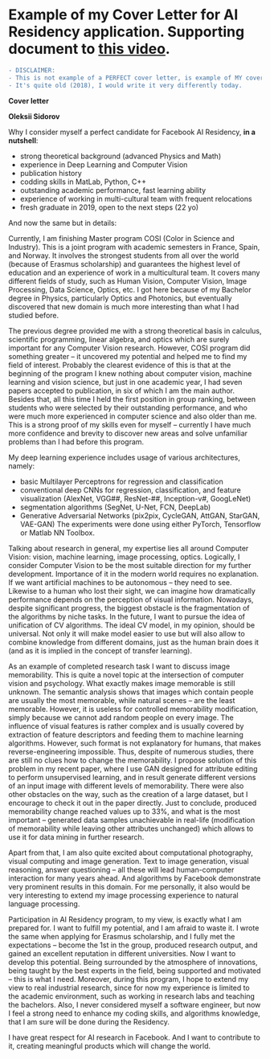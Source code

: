 # Example of my Cover Letter for AI Residency application. Supporting document to [this video](https://youtu.be/L_OtjN-KfRc).

```diff
- DISCLAIMER: 
- This is not example of a PERFECT cover letter, is example of MY cover letter. 
- It's quite old (2018), I would write it very differently today. 
```

**Cover letter**

**Oleksii Sidorov**

Why I consider myself a perfect candidate for Facebook AI Residency, **in a nutshell**:

-	strong theoretical background (advanced Physics and Math)
-	experience in Deep Learning and Computer Vision
-	publication history
-	codding skills in MatLab, Python, C++
-	outstanding academic performance, fast learning ability
-	experience of working in multi-cultural team with frequent relocations
-	fresh graduate in 2019, open to the next steps (22 yo)

And now the same but in details:

Currently, I am finishing Master program COSI (Color in Science and Industry). This is a joint program with academic semesters in France, Spain, and Norway. It involves the strongest students from all over the world (because of Erasmus scholarship) and guarantees the highest level of education and an experience of work in a multicultural team. It covers many different fields of study, such as Human Vision, Computer Vision, Image Processing, Data Science, Optics, etc. I got here because of my Bachelor degree in Physics, particularly Optics and Photonics, but eventually discovered that new domain is much more interesting than what I had studied before. 

The previous degree provided me with a strong theoretical basis in calculus, scientific programming, linear algebra, and optics which are surely important for any Computer Vision research. However, COSI program did something greater – it uncovered my potential and helped me to find my field of interest. Probably the clearest evidence of this is that at the beginning of the program I knew nothing about computer vision, machine learning and vision science, but just in one academic year, I had seven papers accepted to publication, in six of which I am the main author. Besides that, all this time I held the first position in group ranking, between students who were selected by their outstanding performance, and who were much more experienced in computer science and also older than me. This is a strong proof of my skills even for myself – currently I have much more confidence and brevity to discover new areas and solve unfamiliar problems than I had before this program.

My deep learning experience includes usage of various architectures, namely: 
- basic Multilayer Perceptrons for regression and classification
- conventional deep CNNs for regression, classification, and feature visualization (AlexNet, VGG##, ResNet-##, Inception-v#, GoogLeNet)
- segmentation algorithms (SegNet, U-Net, FCN, DeepLab)
- Generative Adversarial Networks (pix2pix, CycleGAN, AttGAN, StarGAN, VAE-GAN)
The experiments were done using either PyTorch, Tensorflow or Matlab NN Toolbox.

Talking about research in general, my expertise lies all around Computer Vision: vision, machine learning, image processing, optics. Logically, I consider Computer Vision to be the most suitable direction for my further development. Importance of it in the modern world requires no explanation. If we want artificial machines to be autonomous – they need to see. Likewise to a human who lost their sight, we can imagine how dramatically performance depends on the perception of visual information. Nowadays, despite significant progress, the biggest obstacle is the fragmentation of the algorithms by niche tasks. In the future, I want to pursue the idea of unification of CV algorithms. The ideal CV model, in my opinion, should be universal. Not only it will make model easier to use but will also allow to combine knowledge from different domains, just as the human brain does it (and as it is implied in the concept of transfer learning). 

As an example of completed research task I want to discuss image memorability. This is quite a novel topic at the intersection of computer vision and psychology. What exactly makes image memorable is still unknown. The semantic analysis shows that images which contain people are usually the most memorable, while natural scenes – are the least memorable. However, it is useless for controlled memorability modification, simply because we cannot add random people on every image. The influence of visual features is rather complex and is usually covered by extraction of feature descriptors and feeding them to machine learning algorithms. However, such format is not explanatory for humans, that makes reverse-engineering impossible. Thus, despite of numerous studies, there are still no clues how to change the memorability. I propose solution of this problem in my recent paper, where I use GAN designed for attribute editing to perform unsupervised learning, and in result generate different versions of an input image with different levels of memorability. There were also other obstacles on the way, such as the creation of a large dataset, but I encourage to check it out in the paper directly. Just to conclude, produced memorability change reached values up to 33%, and what is the most important – generated data samples unachievable in real-life (modification of memorability while leaving other attributes unchanged) which allows to use it for data mining in further research.

Apart from that, I am also quite excited about computational photography, visual computing and image generation. Text to image generation, visual reasoning, answer questioning – all these will lead human-computer interaction for many years ahead. And algorithms by Facebook demonstrate very prominent results in this domain. For me personally, it also would be very interesting to extend my image processing experience to natural language processing.

Participation in AI Residency program, to my view, is exactly what I am prepared for. I want to fulfill my potential, and I am afraid to waste it. I wrote the same when applying for Erasmus scholarship, and I fully met the expectations – become the 1st in the group, produced research output, and gained an excellent reputation in different universities. Now I want to develop this potential. Being surrounded by the atmosphere of innovations, being taught by the best experts in the field, being supported and motivated – this is what I need. Moreover, during this program, I hope to extend my view to real industrial research, since for now my experience is limited to the academic environment, such as working in research labs and teaching the bachelors. Also, I never considered myself a software engineer, but now I feel a strong need to enhance my coding skills, and algorithms knowledge, that I am sure will be done during the Residency.

I have great respect for AI research in Facebook. And I want to contribute to it, creating meaningful products which will change the world. 



